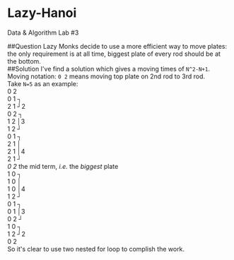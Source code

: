 Lazy-Hanoi
==========

Data &amp; Algorithm Lab #3

##Question
Lazy Monks decide to use a more efficient way to move plates: the only requirement is at all time, biggest plate of every rod should be at the bottom.  
##Solution
I've find a solution which gives a moving times of `N^2-N+1`.   
Moving notation: `0 2` means moving top plate on 2nd rod to 3rd rod.   
Take `N=5` as an example:   
0 2   
0 1 ┐   
2 1 ┘2   
0 2 ┐   
1 2 │3   
1 2 ┘   
0 1 ┐   
2 1 │   
2 1 │4   
2 1 ┘   
*0 2* the mid term, _i.e._ the *biggest* plate    
1 0 ┐   
1 0 │     
1 0 │4   
1 2 ┘   
0 1 ┐   
0 1 │3   
0 2 ┘   
1 0 ┐   
1 2 ┘2   
0 2   
So it's clear to use two nested for loop to complish the work.
